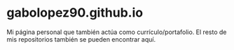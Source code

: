 gabolopez90.github.io
=====================
Mi página personal que también actúa como currículo/portafolio. El resto de mis repositorios también se pueden encontrar aquí. 
